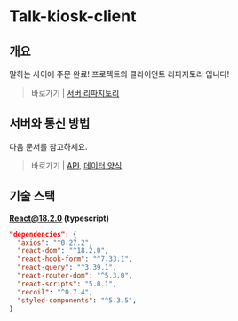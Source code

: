 # Talk-kiosk-client

## 개요
말하는 사이에 주문 완료! 프로젝트의 클라이언트 리파지토리 입니다!

> 바로가기 | [서버 리파지토리](https://github.com/Fantastic5-Team/talk-kiosk-server)

## 서버와 통신 방법

다음 문서를 참고하세요.

> 바로가기 | [API](https://github.com/Fantastic5-Team/talk-kiosk-server#api),
[데이터 양식](https://github.com/Fantastic5-Team/talk-kiosk-server#%EB%8D%B0%EC%9D%B4%ED%84%B0-%EC%96%91%EC%8B%9D)

## 기술 스택
**React@18.2.0 (typescript)**
```json
"dependencies": {
  "axios": "^0.27.2",
  "react-dom": "^18.2.0",
  "react-hook-form": "^7.33.1",
  "react-query": "^3.39.1",
  "react-router-dom": "^5.3.0",
  "react-scripts": "5.0.1",
  "recoil": "^0.7.4",
  "styled-components": "^5.3.5",
}
```
